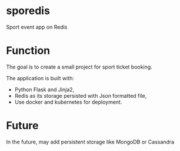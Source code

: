 # sporedis
Sport event app on Redis

# Function
The goal is to create a small project for sport ticket booking.
  
The application is built with:
- Python Flask and Jinja2, 
- Redis as its storage persisted with Json formatted file,
- Use docker and kubernetes for deployment.

# Future
In the future, may add persistent storage like MongoDB or Cassandra


